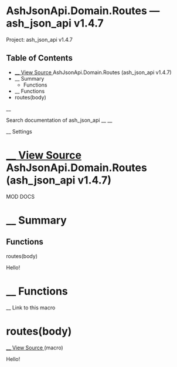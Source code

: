 # AshJsonApi.Domain.Routes — ash_json_api v1.4.7

Project: ash_json_api v1.4.7

## Table of Contents

- [ __ View Source ](external_link) AshJsonApi.Domain.Routes (ash_json_api v1.4.7)
- __ Summary
  - Functions
- __ Functions
- routes(body)

__

Search documentation of ash_json_api __ __

__ Settings

#  [ __ View Source ](external_link) AshJsonApi.Domain.Routes (ash_json_api v1.4.7)

MOD DOCS

#  __ Summary

##  Functions

routes(body)

Hello!

#  __ Functions

__ Link to this macro

# routes(body)

[ __ View Source ](external_link) (macro)

Hello!
